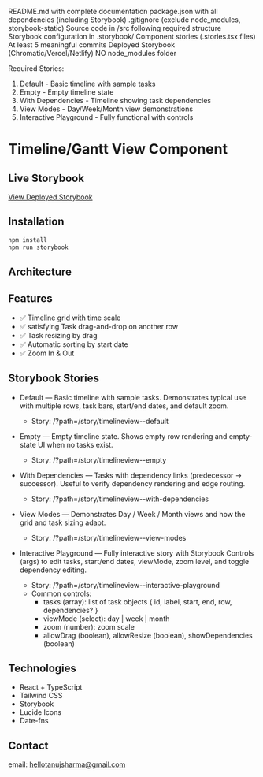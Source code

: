 README.md with complete documentation
package.json with all dependencies (including Storybook)
.gitignore (exclude node_modules, storybook-static)
Source code in /src following required structure
Storybook configuration in .storybook/
Component stories (.stories.tsx files)
At least 5 meaningful commits
Deployed Storybook (Chromatic/Vercel/Netlify)
NO node_modules folder

Required Stories:

1. Default - Basic timeline with sample tasks
2. Empty - Empty timeline state
3. With Dependencies - Timeline showing task dependencies
4. View Modes - Day/Week/Month view demonstrations
5. Interactive Playground - Fully functional with controls

# Timeline/Gantt View Component

## Live Storybook

[View Deployed Storybook](https://timeline-gantt-component.vercel.app/?path=/story/timelineview--overview)

## Installation

```bash
npm install
npm run storybook
```

## Architecture

## Features

-  ✅ Timeline grid with time scale
-  ✅ satisfying Task drag-and-drop on another row
-  ✅ Task resizing by drag
-  ✅ Automatic sorting by start date
-  ✅ Zoom In & Out

## Storybook Stories

-  Default — Basic timeline with sample tasks. Demonstrates typical use with multiple rows, task bars, start/end dates, and default zoom.

   -  Story: /?path=/story/timelineview--default

-  Empty — Empty timeline state. Shows empty row rendering and empty-state UI when no tasks exist.

   -  Story: /?path=/story/timelineview--empty

-  With Dependencies — Tasks with dependency links (predecessor → successor). Useful to verify dependency rendering and edge routing.

   -  Story: /?path=/story/timelineview--with-dependencies

-  View Modes — Demonstrates Day / Week / Month views and how the grid and task sizing adapt.

   -  Story: /?path=/story/timelineview--view-modes

-  Interactive Playground — Fully interactive story with Storybook Controls (args) to edit tasks, start/end dates, viewMode, zoom level, and toggle dependency editing.
   -  Story: /?path=/story/timelineview--interactive-playground
   -  Common controls:
      -  tasks (array): list of task objects { id, label, start, end, row, dependencies? }
      -  viewMode (select): day | week | month
      -  zoom (number): zoom scale
      -  allowDrag (boolean), allowResize (boolean), showDependencies (boolean)

## Technologies

-  React + TypeScript
-  Tailwind CSS
-  Storybook
-  Lucide Icons
-  Date-fns

## Contact

email: hellotanujsharma@gmail.com
